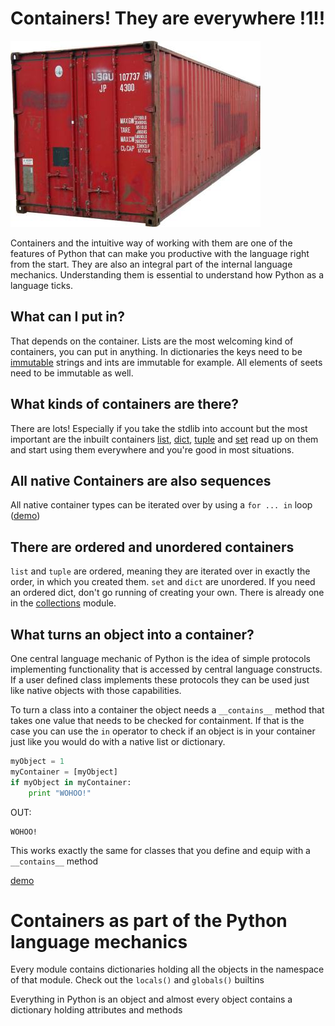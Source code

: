 # Containers! They are everywhere !1!!

![image](containers.jpg)

Containers and the intuitive way of working with them are one of the features of Python that can make you productive with the language right from the start. They are also an integral part of the internal language mechanics. Understanding them is essential to understand how Python as a language ticks.

## What can I put in?

That depends on the container. Lists are the most welcoming kind of containers, you can put in anything. In dictionaries the keys need to be [immutable](https://en.wikipedia.org/wiki/Immutable_object) strings and ints are immutable for example. All elements of seets need to be immutable as well.

## What kinds of containers are there?

There are lots! Especially if you take the stdlib into account but the most important are the inbuilt containers [list](https://docs.python.org/3/library/functions.html#list), [dict](https://docs.python.org/3/library/stdtypes.html#dict), [tuple](https://docs.python.org/3/library/functions.html#tuple) and [set](https://docs.python.org/3/library/stdtypes.html#set) read up on them and start using them everywhere and you're good in most situations.

## All native Containers are also sequences

All native container types can be iterated over by using a `for ... in` loop ([demo](iterating.ipynb))

## There are ordered and unordered containers

`list` and `tuple` are ordered, meaning they are iterated over in exactly the order, in which you created them. `set` and `dict` are unordered. If you need an ordered dict, don't go running of creating your own. There is already one in the [collections](https://docs.python.org/3/library/collections.html#collections.OrderedDict) module.

## What turns an object into a container? 

One central language mechanic of Python is the idea of simple protocols implementing functionality that is accessed by central language constructs. If a user defined class implements these protocols they can be used just like native objects with those capabilities.

To turn a class into a container the object needs a `__contains__` method that takes one value that needs to be checked for containment. If that is the case you can use the `in` operator to check if an object is in your container just like you would do with a native list or dictionary.

```python
myObject = 1
myContainer = [myObject]
if myObject in myContainer:
    print "WOHOO!"
```

OUT:

    WOHOO!
    
This works exactly the same for classes that you define and equip with a `__contains__` method

[demo](inspect-containers.ipynb)

# Containers as part of the Python language mechanics

Every module contains dictionaries holding all the objects in the namespace of that module. Check out the `locals()` and `globals()` builtins

Everything in Python is an object and almost every object contains a dictionary holding attributes and methods
